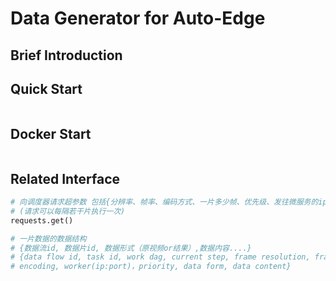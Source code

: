 # Data Generator for Auto-Edge

## Brief Introduction


## Quick Start
```python

```

## Docker Start
```shell

```

## Related Interface
```python
# 向调度器请求超参数 包括{分辨率、帧率、编码方式、一片多少帧、优先级、发往微服务的ip}
# (请求可以每隔若干片执行一次)
requests.get()

# 一片数据的数据结构
# {数据流id, 数据片id, 数据形式（原视频or结果）,数据内容....}
# {data flow id, task id, work dag, current step, frame resolution, frame rate, frame number, 
# encoding, worker(ip:port)，priority, data form, data content}
```
